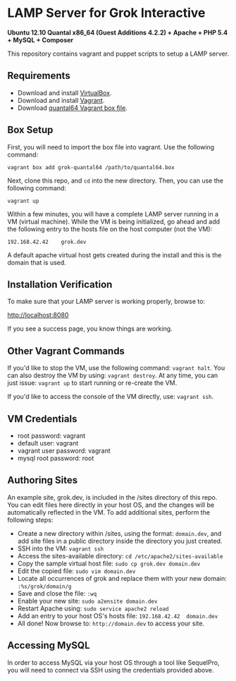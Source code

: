 # LAMP Server for Grok Interactive

**Ubuntu 12.10 Quantal x86_64 (Guest Additions 4.2.2) + Apache + PHP 5.4 + MySQL + Composer**

This repository contains vagrant and puppet scripts to setup a LAMP server.

## Requirements

- Download and install [VirtualBox](https://www.virtualbox.org/wiki/Downloads).
- Download and install [Vagrant](http://www.vagrantup.com/downloads.html).
- Download [quantal64 Vagrant box file](https://github.com/downloads/roderik/VagrantQuantal64Box/quantal64.box).

## Box Setup

First, you will need to import the box file into vagrant. Use the following command:

```
vagrant box add grok-quantal64 /path/to/quantal64.box
```

Next, clone this repo, and `cd` into the new directory. Then, you can use the following command:

```
vagrant up
```

Within a few minutes, you will have a complete LAMP server running in a VM (virtual machine). While the VM is being initialized, go ahead and add the following entry to the hosts file on the host computer (not the VM):

```
192.168.42.42    grok.dev
```

A default apache virtual host gets created during the install and this is the domain that is used.  

## Installation Verification

To make sure that your LAMP server is working properly, browse to:

[http://localhost:8080](http://localhost:8080)

If you see a success page, you know things are working.

## Other Vagrant Commands

If you'd like to stop the VM, use the following command: `vagrant halt`. You can also destroy the VM by using: `vagrant destroy`. At any time, you can just issue: `vagrant up` to start running or re-create the VM.

If you'd like to access the console of the VM directly, use: `vagrant ssh`.

## VM Credentials

- root password: vagrant
- default user: vagrant
- vagrant user password: vagrant
- mysql root password: root

## Authoring Sites

An example site, grok.dev, is included in the /sites directory of this repo. You can edit files here directly in your host OS, and the changes will be automatically reflected in the VM. To add additional sites, perform the following steps:

- Create a new directory within /sites, using the format: `domain.dev`, and add site files in a public directory inside the directory you just created.
- SSH into the VM: `vagrant ssh`
- Access the sites-available directory: `cd /etc/apache2/sites-available`
- Copy the sample virtual host file: `sudo cp grok.dev domain.dev`
- Edit the copied file: `sudo vim domain.dev`
- Locate all occurrences of grok and replace them with your new domain: `:%s/grok/domain/g`
- Save and close the file: `:wq`
- Enable your new site: `sudo a2ensite domain.dev`
- Restart Apache using: `sudo service apache2 reload`
- Add an entry to your host OS's hosts file: `192.168.42.42  domain.dev`
- All done! Now browse to: `http://domain.dev` to access your site.


## Accessing MySQL

In order to access MySQL via your host OS through a tool like SequelPro, you will need to connect via SSH using the credentials provided above.
